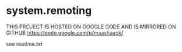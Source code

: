system.remoting
===============

THIS PROJECT IS HOSTED ON GOOGLE CODE AND IS MIRRORED ON GITHUB
https://code.google.com/p/maashaack/


see readme.txt
